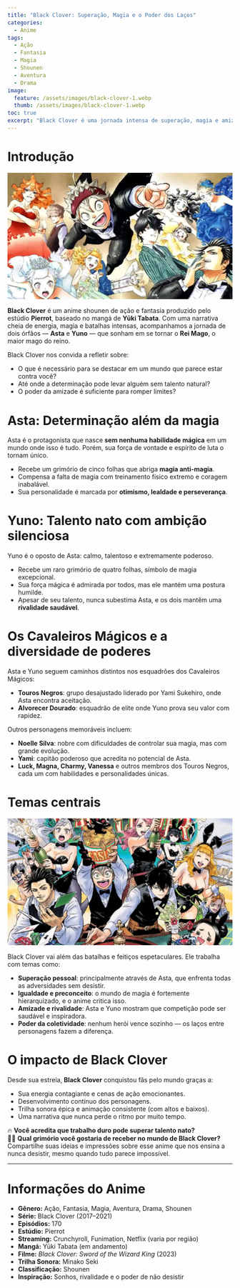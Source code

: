 ```yaml
---
title: "Black Clover: Superação, Magia e o Poder dos Laços"
categories:
  - Anime
tags:
  - Ação
  - Fantasia
  - Magia
  - Shounen
  - Aventura
  - Drama
image:
  feature: /assets/images/black-clover-1.webp
  thumb: /assets/images/black-clover-1.webp
toc: true
excerpt: "Black Clover é uma jornada intensa de superação, magia e amizade. Através da história de Asta e Yuno, o anime mostra que força de vontade e laços verdadeiros podem desafiar qualquer destino."
---
```


# Introdução

![Asta com seu grimório de cinco folhas.](/assets/images/black-clover-1.webp)

**Black Clover** é um anime shounen de ação e fantasia produzido pelo estúdio **Pierrot**, baseado no mangá de **Yūki Tabata**. Com uma narrativa cheia de energia, magia e batalhas intensas, acompanhamos a jornada de dois órfãos — **Asta** e **Yuno** — que sonham em se tornar o **Rei Mago**, o maior mago do reino.

Black Clover nos convida a refletir sobre:

- O que é necessário para se destacar em um mundo que parece estar contra você?  
- Até onde a determinação pode levar alguém sem talento natural?  
- O poder da amizade é suficiente para romper limites?

# Asta: Determinação além da magia

Asta é o protagonista que nasce **sem nenhuma habilidade mágica** em um mundo onde isso é tudo. Porém, sua força de vontade e espírito de luta o tornam único.

- Recebe um grimório de cinco folhas que abriga **magia anti-magia**.  
- Compensa a falta de magia com treinamento físico extremo e coragem inabalável.  
- Sua personalidade é marcada por **otimismo, lealdade e perseverança**.

# Yuno: Talento nato com ambição silenciosa

Yuno é o oposto de Asta: calmo, talentoso e extremamente poderoso.

- Recebe um raro grimório de quatro folhas, símbolo de magia excepcional.  
- Sua força mágica é admirada por todos, mas ele mantém uma postura humilde.  
- Apesar de seu talento, nunca subestima Asta, e os dois mantêm uma **rivalidade saudável**.

# Os Cavaleiros Mágicos e a diversidade de poderes

Asta e Yuno seguem caminhos distintos nos esquadrões dos Cavaleiros Mágicos:

- **Touros Negros**: grupo desajustado liderado por Yami Sukehiro, onde Asta encontra aceitação.  
- **Alvorecer Dourado**: esquadrão de elite onde Yuno prova seu valor com rapidez.  

Outros personagens memoráveis incluem:

- **Noelle Silva**: nobre com dificuldades de controlar sua magia, mas com grande evolução.  
- **Yami**: capitão poderoso que acredita no potencial de Asta.  
- **Luck, Magna, Charmy, Vanessa** e outros membros dos Touros Negros, cada um com habilidades e personalidades únicas.

# Temas centrais

![Asta em meio a uma batalha intensa.](/assets/images/black-clover-2.webp)

Black Clover vai além das batalhas e feitiços espetaculares. Ele trabalha com temas como:

- **Superação pessoal**: principalmente através de Asta, que enfrenta todas as adversidades sem desistir.  
- **Igualdade e preconceito**: o mundo de magia é fortemente hierarquizado, e o anime critica isso.  
- **Amizade e rivalidade**: Asta e Yuno mostram que competição pode ser saudável e inspiradora.  
- **Poder da coletividade**: nenhum herói vence sozinho — os laços entre personagens fazem a diferença.

# O impacto de Black Clover

Desde sua estreia, **Black Clover** conquistou fãs pelo mundo graças a:

- Sua energia contagiante e cenas de ação emocionantes.  
- Desenvolvimento contínuo dos personagens.  
- Trilha sonora épica e animação consistente (com altos e baixos).  
- Uma narrativa que nunca perde o ritmo por muito tempo.

🔥 **Você acredita que trabalho duro pode superar talento nato?**  
🧙‍♂️ **Qual grimório você gostaria de receber no mundo de Black Clover?**  
Compartilhe suas ideias e impressões sobre esse anime que nos ensina a nunca desistir, mesmo quando tudo parece impossível.

---

# Informações do Anime

- **Gênero:** Ação, Fantasia, Magia, Aventura, Drama, Shounen  
- **Série:** Black Clover (2017–2021)  
- **Episódios:** 170  
- **Estúdio:** Pierrot  
- **Streaming:** Crunchyroll, Funimation, Netflix (varia por região)  
- **Mangá:** Yūki Tabata (em andamento)  
- **Filme:** *Black Clover: Sword of the Wizard King* (2023)  
- **Trilha Sonora:** Minako Seki  
- **Classificação:** Shounen  
- **Inspiração:** Sonhos, rivalidade e o poder de não desistir
